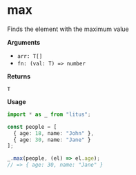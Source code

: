 # max

Finds the element with the maximum value

**Arguments**

- `arr: T[]`
- `fn: (val: T) => number`

**Returns**

`T`

**Usage**

```ts
import * as _ from "litus";

const people = [
  { age: 18, name: "John" },
  { age: 30, name: "Jane" }
];

_.max(people, (el) => el.age);
// => { age: 30, name: "Jane" }
```
